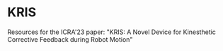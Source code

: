# KRIS
Resources for the ICRA'23 paper: "KRIS: A Novel Device for Kinesthetic Corrective Feedback during Robot Motion"
